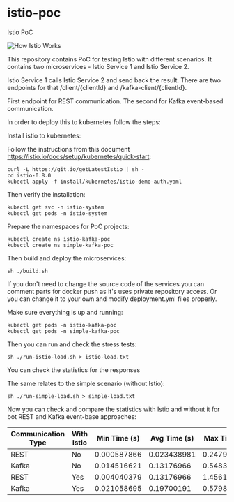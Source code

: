 # istio-poc
Istio PoC

![How Istio Works](https://developer.ibm.com/courses/wp-content/uploads/sites/83/istiohowitworks.png)

This repository contains PoC for testing Istio with different scenarios. 
It contains two microservices - Istio Service 1 and Istio Service 2.

Istio Service 1 calls Istio Service 2 and send back the result.
There are two endpoints for that /client/{clientId} and /kafka-client/{clientId}. 

First endpoint for REST communication. The second for Kafka event-based communication.

In order to deploy this to kubernetes follow the steps:

Install istio to kubernetes:

Follow the instructions from this document https://istio.io/docs/setup/kubernetes/quick-start:

```
curl -L https://git.io/getLatestIstio | sh -
cd istio-0.8.0
kubectl apply -f install/kubernetes/istio-demo-auth.yaml
```

Then verify the installation:
```
kubectl get svc -n istio-system
kubectl get pods -n istio-system
```

Prepare the namespaces for PoC projects:

```
kubectl create ns istio-kafka-poc
kubectl create ns simple-kafka-poc
```

Then build and deploy the microservices:

```
sh ./build.sh
```

If you don't need to change the source code of the services you can comment parts for docker push as it's 
uses private repository access. Or you can change it to your own and modify deployment.yml files properly.

Make sure everything is up and running:

```
kubectl get pods -n istio-kafka-poc
kubectl get pods -n simple-kafka-poc
```

Then you can run and check the stress tests:

```
sh ./run-istio-load.sh > istio-load.txt
```

You can check the statistics for the responses

The same relates to the simple scenario (without Istio):

```
sh ./run-simple-load.sh > simple-load.txt
```

Now you can check and compare the statistics with Istio and without it for bot REST and Kafka event-base approaches:

| Communication Type | With Istio | Min Time (s) | Avg Time (s) | Max Time (s) |
|--------------------|------------|--------------|--------------|--------------|
| REST               | No         | 0.000587866  | 0.023438981  | 0.247927439  |
| Kafka              | No         | 0.014516621  | 0.13176966   | 0.548365149  |
| REST               | Yes        | 0.004040379  | 0.13176966   | 1.456135156  |
| Kafka              | Yes        | 0.021058695  | 0.19700191   | 0.579825844  |


